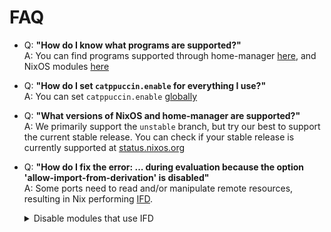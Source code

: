# FAQ

- Q: **"How do I know what programs are supported?"**\
  A: You can find programs supported through home-manager [here](options/home-manager-options.md),
  and NixOS modules [here](options/nixos-options.md)

- Q: **"How do I set `catppuccin.enable` for everything I use?"**\
  A: You can set `catppuccin.enable` [globally](options/nixos-options.md#catppuccinenable)

- Q: **"What versions of NixOS and home-manager are supported?"**\
  A: We primarily support the `unstable` branch, but try our best to support the current stable release.
  You can check if your stable release is currently supported at [status.nixos.org](https://status.nixos.org/)

- Q: **"How do I fix the error: ... during evaluation because the option 'allow-import-from-derivation' is disabled"**\
  A: Some ports need to read and/or manipulate remote resources, resulting in Nix performing [IFD](https://nix.dev/manual/nix/latest/language/import-from-derivation).
  <details>
  <summary>Disable modules that use IFD</summary>

  ```nix
  programs = {
    cava.catppuccin.enable = false;
    gh-dash.catppuccin.enable = false;
    imv.catppuccin.enable = false;
    kitty.catppuccin.enable = false; # IFD is introduced by home-manager
    swaylock.catppuccin.enable = false;
  };

  services = {
    mako.catppuccin.enable = false;
  };
  ```
  </details>
